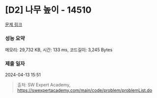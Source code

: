# [D2] 나무 높이 - 14510 

[문제 링크](https://swexpertacademy.com/main/code/problem/problemDetail.do?contestProbId=AYFofW8qpXYDFAR4) 

### 성능 요약

메모리: 29,732 KB, 시간: 133 ms, 코드길이: 3,245 Bytes

### 제출 일자

2024-04-13 15:51



> 출처: SW Expert Academy, https://swexpertacademy.com/main/code/problem/problemList.do